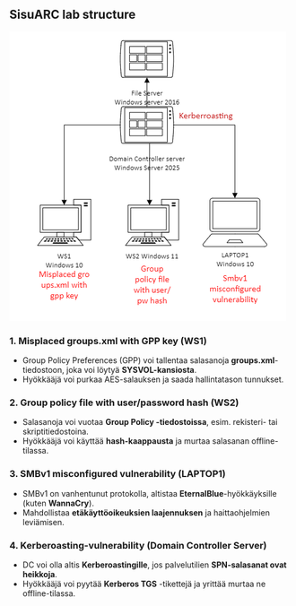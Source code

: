 ## SisuARC lab structure

![alt text](assets/lab-schema.png)

### 1. **Misplaced groups.xml with GPP key (WS1)**  
   - Group Policy Preferences (GPP) voi tallentaa salasanoja **groups.xml**-tiedostoon, joka voi löytyä **SYSVOL-kansiosta**.  
   - Hyökkääjä voi purkaa AES-salauksen ja saada hallintatason tunnukset.  

### 2. **Group policy file with user/password hash (WS2)**  
   - Salasanoja voi vuotaa **Group Policy -tiedostoissa**, esim. rekisteri- tai skriptitiedostoina.  
   - Hyökkääjä voi käyttää **hash-kaappausta** ja murtaa salasanan offline-tilassa.  

### 3. **SMBv1 misconfigured vulnerability (LAPTOP1)**  
   - SMBv1 on vanhentunut protokolla, altistaa **EternalBlue**-hyökkäyksille (kuten **WannaCry**).  
   - Mahdollistaa **etäkäyttöoikeuksien laajennuksen** ja haittaohjelmien leviämisen.  

### 4. **Kerberoasting-vulnerability (Domain Controller Server)**
   - DC voi olla altis **Kerberoastingille**, jos palvelutilien **SPN-salasanat ovat heikkoja**.  
   - Hyökkääjä voi pyytää **Kerberos TGS** -tikettejä ja yrittää murtaa ne offline-tilassa.  
